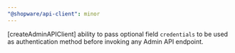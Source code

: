 ```yaml
---
"@shopware/api-client": minor
---
```


[createAdminAPIClient] ability to pass optional field `credentials` to be used as authentication method before invoking any Admin API endpoint.
